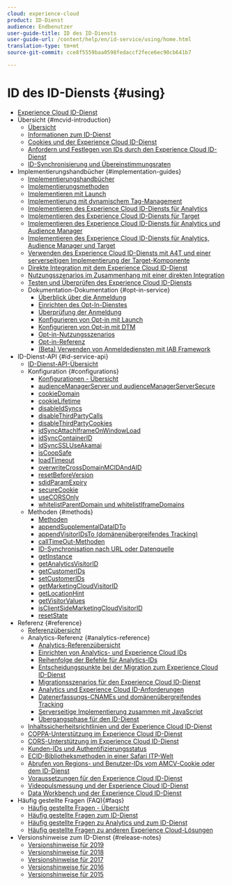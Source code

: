 ```yaml
---
cloud: experience-cloud
product: ID-Dienst
audience: Endbenutzer
user-guide-title: ID des ID-Diensts
user-guide-url: /content/help/en/id-service/using/home.html
translation-type: tm+mt
source-git-commit: cce8f5559baa0598fedaccf2fece6ec90cb641b7

---
```



# ID des ID-Diensts {#using}

+ [Experience Cloud ID-Dienst](home.md)
+ Übersicht  {#mcvid-introduction}
   + [Übersicht  ](mcvid-introduction/mcvid-overview.md)
   + [Informationen zum ID-Dienst](mcvid-introduction/mcvid-about-id-service.md)
   + [Cookies und der Experience Cloud ID-Dienst](mcvid-introduction/mcvid-cookies.md)
   + [Anfordern und Festlegen von IDs durch den Experience Cloud ID-Dienst](mcvid-introduction/mcvid-id-request.md)
   + [ID-Synchronisierung und Übereinstimmungsraten](mcvid-introduction/mcvid-match-rates.md)
+ Implementierungshandbücher {#implementation-guides}
   + [Implementierungshandbücher](mcvid-implementation-guides/mcvid-implementation-guides.md)
   + [Implementierungsmethoden](mcvid-implementation-guides/mcvid-implementation-methods.md)
   + [Implementieren mit Launch](mcvid-implementation-guides/ecid-implement-with-launch.md)
   + [Implementierung mit dynamischem Tag-Management](mcvid-implementation-guides/mcvid-standard.md)
   + [Implementieren des Experience Cloud ID-Diensts für Analytics](mcvid-implementation-guides/mcvid-setup-analytics.md)
   + [Implementieren des Experience Cloud ID-Diensts für Target](mcvid-implementation-guides/mcvid-setup-target.md)
   + [Implementieren des Experience Cloud ID-Diensts für Analytics und Audience Manager](mcvid-implementation-guides/mcvid-setup-aam-analytics.md)
   + [Implementieren des Experience Cloud ID-Diensts für Analytics, Audience Manager und Target](mcvid-implementation-guides/mcvid-setup-aam-analytics-target.md)
   + [Verwenden des Experience Cloud ID-Diensts mit A4T und einer serverseitigen Implementierung der Target-Komponente](mcvid-implementation-guides/ecid-a4t-target.md)
   + [Direkte Integration mit dem Experience Cloud ID-Dienst](mcvid-implementation-guides/mcvid-direct-integration.md)
   + [Nutzungsszenarios im Zusammenhang mit einer direkten Integration](mcvid-implementation-guides/ecid-direct-integration-examples.md)
   + [Testen und Überprüfen des Experience Cloud ID-Diensts](mcvid-implementation-guides/mcvid-test-verify.md)
   + Dokumentation-Dokumentation {#opt-in-service}
      + [Überblick über die Anmeldung](mcvid-implementation-guides/opt-in-service/mcvid-optin-overview.md)
      + [Einrichten des Opt-In-Dienstes](mcvid-implementation-guides/opt-in-service/getting-started.md)
      + [Überprüfung der Anmeldung](mcvid-implementation-guides/opt-in-service/testing-optin-and-iab-plugin.md)
      + [Konfigurieren von Opt-in mit Launch](mcvid-implementation-guides/opt-in-service/launch.md)
      + [Konfigurieren von Opt-in mit DTM](mcvid-implementation-guides/opt-in-service/optin-dtm.md)
      + [Opt-in-Nutzungsszenarios](mcvid-implementation-guides/opt-in-service/use-cases.md)
      + [Opt-in-Referenz](mcvid-implementation-guides/opt-in-service/api.md)
      + [(Beta) Verwenden von Anmeldediensten mit IAB Framework](mcvid-implementation-guides/opt-in-service/iab.md)
+ ID-Dienst-API {#id-service-api}
   + [ID-Dienst-API-Übersicht](mcvid-library/mcvid-library.md)
   + Konfiguration {#configurations}
      + [Konfigurationen - Übersicht](mcvid-library/mcvid-function-vars/mcvid-function-vars.md)
      + [audienceManagerServer und audienceManagerServerSecure](mcvid-library/mcvid-function-vars/mcvid-subdomain-config.md)
      + [cookieDomain](mcvid-library/mcvid-function-vars/mcvid-cookiedomain.md)
      + [cookieLifetime](mcvid-library/mcvid-function-vars/mcvid-cookielifetime.md)
      + [disableIdSyncs](mcvid-library/mcvid-function-vars/mcvid-disableidsync.md)
      + [disableThirdPartyCalls](mcvid-library/mcvid-function-vars/mcvid-disablethirdpartycalls.md)
      + [disableThirdPartyCookies](mcvid-library/mcvid-function-vars/mcvid-disable-cookies.md)
      + [idSyncAttachIframeOnWindowLoad](mcvid-library/mcvid-function-vars/mcvid-idsyncattachiframeonwindowload.md)
      + [idSyncContainerID](mcvid-library/mcvid-function-vars/mcvid-idsyncontainerid.md)
      + [idSyncSSLUseAkamai](mcvid-library/mcvid-function-vars/mcvid-idsyncssluseakamai.md)
      + [isCoopSafe](mcvid-library/mcvid-function-vars/mcvid-coopsafe.md)
      + [loadTimeout](mcvid-library/mcvid-function-vars/mcvid-loadtimeout.md)
      + [overwriteCrossDomainMCIDAndAID](mcvid-library/mcvid-function-vars/mcvid-overwrite-visitor-id.md)
      + [resetBeforeVersion](mcvid-library/mcvid-function-vars/mcvid-resetbeforeversion.md)
      + [sdidParamExpiry](mcvid-library/mcvid-function-vars/mcvid-sdidparamexpiry.md)
      + [secureCookie](mcvid-library/mcvid-function-vars/mcvid-securecookie.md)
      + [useCORSOnly](mcvid-library/mcvid-function-vars/mcvid-use-cors-only.md)
      + [whitelistParentDomain und whitelistIframeDomains](mcvid-library/mcvid-function-vars/mcvid-whitelistdomain.md)
   + Methoden {#methods}
      + [Methoden](mcvid-library/mcvid-get-set/mcvid-get-set.md)
      + [appendSupplementalDataIDTo](mcvid-library/mcvid-get-set/mcvid-appendsupplementaldataidto.md)
      + [appendVisitorIDsTo (domänenübergreifendes Tracking)](mcvid-library/mcvid-get-set/mcvid-appendvisitorid.md)
      + [callTimeOut-Methoden](mcvid-library/mcvid-get-set/mcvid-timeout-functions.md)
      + [ID-Synchronisation nach URL oder Datenquelle](mcvid-library/mcvid-get-set/mcvid-idsync.md)
      + [getInstance](mcvid-library/mcvid-get-set/mcvid-getinstance.md)
      + [getAnalyticsVisitorID](mcvid-library/mcvid-get-set/mcvid-getanalyticsvisitorid.md)
      + [getCustomerIDs](mcvid-library/mcvid-get-set/mcvid-getcustomerids.md)
      + [setCustomerIDs](mcvid-library/mcvid-get-set/mcvid-setcustomerids.md)
      + [getMarketingCloudVisitorID](mcvid-library/mcvid-get-set/mcvid-getmcvid.md)
      + [getLocationHint](mcvid-library/mcvid-get-set/mcvid-getlocationhint.md)
      + [getVisitorValues](mcvid-library/mcvid-get-set/mcvid-getvisitorvalues.md)
      + [isClientSideMarketingCloudVisitorID](mcvid-library/mcvid-get-set/mcvid-client-side-id.md)
      + [resetState](mcvid-library/mcvid-get-set/mcvid-resetstate.md)
+ Referenz {#reference}
   + [Referenzübersicht](mcvid-reference/mcvid-reference.md)
   + Analytics-Referenz {#analytics-reference}
      + [Analytics-Referenzübersicht](mcvid-reference/mcvid-analytics-reference/mcvid-analytics-reference.md)
      + [Einrichten von Analytics- und Experience Cloud IDs](mcvid-reference/mcvid-analytics-reference/mcvid-analytics-ids.md)
      + [Reihenfolge der Befehle für Analytics-IDs](mcvid-reference/mcvid-analytics-reference/mcvid-analytics-order-of-operations.md)
      + [Entscheidungspunkte bei der Migration zum Experience Cloud ID-Dienst](mcvid-reference/mcvid-analytics-reference/mcvid-migration-decisions.md)
      + [Migrationsszenarios für den Experience Cloud ID-Dienst](mcvid-reference/mcvid-analytics-reference/mcvid-migration-scenarios.md)
      + [Analytics und Experience Cloud ID-Anforderungen](mcvid-reference/mcvid-analytics-reference/mcvid-legacy-analytics.md)
      + [Datenerfassungs-CNAMEs und domänenübergreifendes Tracking](mcvid-reference/mcvid-analytics-reference/mcvid-cname.md)
      + [Serverseitige Implementierung zusammen mit JavaScript](mcvid-reference/mcvid-analytics-reference/mcvid-server-side.md)
      + [Übergangsphase für den ID-Dienst](mcvid-reference/mcvid-analytics-reference/mcvid-grace-period.md)  
   + [Inhaltssicherheitsrichtlinien und der Experience Cloud ID-Dienst](mcvid-reference/mcvid-csp.md)
   + [COPPA-Unterstützung im Experience Cloud ID-Dienst](mcvid-reference/mcvid-coppa.md)
   + [CORS-Unterstützung im Experience Cloud ID-Dienst](mcvid-reference/mcvid-cors.md)
   + [Kunden-IDs und Authentifizierungsstatus](mcvid-reference/mcvid-authenticated-state.md)
   + [ECID-Bibliotheksmethoden in einer Safari ITP-Welt](mcvid-reference/ecid-library-methods.md)
   + [Abrufen von Regions- und Benutzer-IDs vom AMCV-Cookie oder dem ID-Dienst](mcvid-reference/mcvid-regions.md)
   + [Voraussetzungen für den Experience Cloud ID-Dienst](mcvid-reference/mcvid-requirements.md)
   + [Videopulsmessung und der Experience Cloud ID-Dienst](mcvid-reference/mcvid-heartbeat.md)
   + [Data Workbench und der Experience Cloud ID-Dienst](mcvid-reference/mcvid-dwb.md)
+ Häufig gestellte Fragen (FAQ){#faqs}
   + [Häufig gestellte Fragen - Übersicht](mcvid-faq-intro/ecid-faq-intro.md)
   + [Häufig gestellte Fragen zum ID-Dienst](mcvid-faq-intro/ecid-faq.md)
   + [Häufig gestellte Fragen zu Analytics und zum ID-Dienst](mcvid-faq-intro/ecid-analytics-faq.md)
   + [Häufig gestellte Fragen zu anderen Experience Cloud-Lösungen](mcvid-faq-intro/ecid-other-faq.md)
+ Versionshinweise zum ID-Dienst {#release-notes}
   + [Versionshinweise für 2019](mcvid-release-notes/mcvid-release-notes.md)
   + [Versionshinweise für 2018](mcvid-release-notes/mcvid-notes-2018.md)
   + [Versionshinweise für 2017](mcvid-release-notes/mcvid-notes-2017.md)
   + [Versionshinweise für 2016](mcvid-release-notes/mcvid-notes-2016.md)
   + [Versionshinweise für 2015](mcvid-release-notes/mcvid-notes-2015.md)
